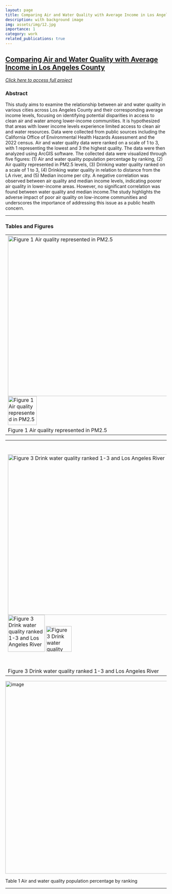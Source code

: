 ```yaml
---
layout: page
title: Comparing Air and Water Quality with Average Income in Los Angeles County
description: with background image
img: assets/img/12.jpg
importance: 1
category: work
related_publications: true
---
```


## **[Comparing Air and Water Quality with Average Income in Los Angeles County](https://github.com/leilaghazvini/leilaghazvini.github.io/blob/master/assets/pdf/Project%20envs%20196%20.pdf)**
[*Click here to access full project*
](https://github.com/leilaghazvini/leilaghazvini.github.io/blob/master/assets/pdf/Project%20envs%20196%20.pdf)
### Abstract

This study aims to examine the relationship between air and water quality in various cities across Los Angeles County and their corresponding average income levels, focusing on identifying potential disparities in access to clean air and water among lower-income communities. It is hypothesized that areas with lower income levels experience limited access to clean air and water resources. Data were collected from public sources including the California Office of Environmental Health Hazards Assessment and the 2022 census. Air and water quality data were ranked on a scale of 1 to 3, with 1 representing the lowest and 3 the highest quality. The data were then analyzed using ArcGIS software. The collected data were visualized through five figures: (1) Air and water quality population percentage by ranking, (2) Air quality represented in PM2.5 levels, (3) Drinking water quality ranked on a scale of 1 to 3, (4) Drinking water quality in relation to distance from the LA river, and (5) Median income per city. A negative correlation was observed between air quality and median income levels, indicating poorer air quality in lower-income areas. However, no significant correlation was found between water quality and median income.The study highlights the adverse impact of poor air quality on low-income communities and underscores the importance of addressing this issue as a public health concern.

 ---
 
### Tables and Figures


<table width="100%">
  <tr>
      <td><img width="500" alt="Figure 1 Air quality represented in PM2.5" src="https://github.com/leilaghazvini/leilaghazvini.github.io/assets/168471501/42d99181-3c17-4b20-b804-41819bf436b6">
  <img width="90" alt="Figure 1 Air quality represented in PM2.5" src="https://github.com/leilaghazvini/leilaghazvini.github.io/assets/168471501/ffd4dbb7-5306-4b7a-b246-c0ebf035b18e"></td>
  <td><img width="500" alt="Figure 2 Drinking Water quality ranked from a scale of 1-3" src="https://github.com/leilaghazvini/leilaghazvini.github.io/assets/168471501/b1a35617-261a-4338-8a68-958dff13b980">
  <img width="90" alt="Figure 2 Drinking Water quality ranked from a scale of 1-3" src="https://github.com/leilaghazvini/leilaghazvini.github.io/assets/168471501/760b49f5-266e-4020-9a00-30cae4db74e5"></td>
  </tr>
  <tr>
    <td align="left">Figure 1 Air quality represented in PM2.5
</td>
    <td align="left">Figure 2 Drinking Water quality ranked from a scale of 1-3
</td>
  </tr>
</table>


<table width="100%">
  <tr>
    <td>
      <img width="500" alt="Figure 3 Drink water quality ranked 1-3 and Los Angeles River" src="https://github.com/leilaghazvini/leilaghazvini.github.io/assets/168471501/6927ee0a-7b36-424c-8320-80e1aba33ade">
      <img width="115" alt="Figure 3 Drink water quality ranked 1-3 and Los Angeles River" src="https://github.com/leilaghazvini/leilaghazvini.github.io/assets/168471501/353ef22e-ed22-4520-9c13-b7e115f44103">
      <img width="80" alt="Figure 3 Drink water quality ranked 1-3 and Los Angeles River" src="https://github.com/leilaghazvini/leilaghazvini.github.io/assets/168471501/4158396a-dc10-43fb-916a-96d826843c98">
    </td>
     <td valign="top">
      <img width="550" alt="Figure 4 Median income per city split into 3 categories" src="https://github.com/leilaghazvini/leilaghazvini.github.io/assets/168471501/9a6b471c-2cf6-4201-9980-560562670e81">
      <img width="150" alt="Figure 4 Median income per city split into 3 categories" src="https://github.com/leilaghazvini/leilaghazvini.github.io/assets/168471501/2a5869dc-3d2a-448a-ba70-35af24b04011">
    </td>
  </tr>
  <tr>
    <td align="left">Figure 3 Drink water quality ranked 1-3 and Los Angeles River</td>
    <td align="left">Figure 4 Median income per city split into 3 categories</td>
  </tr>
</table><img width="600" alt="image" src="https://github.com/leilaghazvini/leilaghazvini.github.io/assets/168471501/69b0a979-afd8-4315-a5a1-a92c3ea898cc">

Table 1 Air and water quality population percentage by ranking


---



